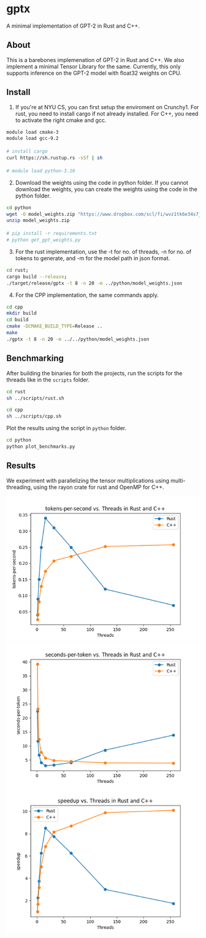 # gptx
A minimal implementation of GPT-2 in Rust and C++.

## About
This is a barebones implemenation of GPT-2 in Rust and C++. We also implement a minimal Tensor Library for the same. Currently, this only supports inference on the GPT-2 model with float32 weights on CPU. 

## Install

1. If you're at NYU CS, you can first setup the enviroment on Crunchy1. For rust, you need to install cargo if not already installed. For C++, you need to activate the right cmake and gcc. 
```bash
module load cmake-3
module load gcc-9.2

# install cargo
curl https://sh.rustup.rs -sSf | sh

# module load python-3.10
```


2. Download the weights using the code in python folder. If you cannot download the weights, you can create the weights using the code in the python folder.
```bash
cd python
wget -O model_weights.zip "https://www.dropbox.com/scl/fi/wvz1tk6e34s7jhwbsmo46/model_weights.zip?rlkey=7b1mu9qsn1y593u64awpglmyz&dl=0"
unzip model_weights.zip

# pip install -r requirements.txt
# python get_gpt_weights.py
```

3. For the rust implementation, use the -t for no. of threads, -n for no. of tokens to generate, and -m for the model path in json format.
```bash
cd rust;
cargo build --release;
./target/release/gptx -t 8 -n 20 -m ../python/model_weights.json
```

4. For the CPP implementation, the same commands apply.
```bash
cd cpp
mkdir build
cd build
cmake -DCMAKE_BUILD_TYPE=Release ..
make
./gptx -t 8 -n 20 -m ../../python/model_weights.json
```

## Benchmarking
After building the binaries for both the projects, run the scripts for the threads like in the `scripts` folder. 
```bash
cd rust
sh ../scripts/rust.sh
```
```bash
cd cpp
sh ../scripts/cpp.sh
```

Plot the results using the script in `python` folder. 
```bash
cd python
python plot_benchmarks.py
```

## Results
We experiment with parallelizing the tensor multiplications using multi-threading, using the rayon crate for rust and OpenMP for C++. 

![tokens-per-second](./python/tokens-per-second_rust_cpp.png)
![seconds-per-token](./python/seconds-per-token_rust_cpp.png)
![speedup](./python/speedup_rust_cpp.png)
